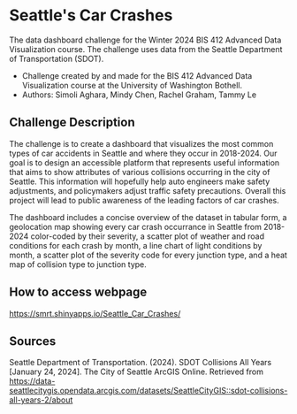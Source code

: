 # Seattle's Car Crashes
The data dashboard challenge for the Winter 2024 BIS 412 Advanced Data Visualization course. The challenge uses data from the Seattle Department of Transportation (SDOT).
- Challenge created by and made for the BIS 412 Advanced Data Visualization course at the University of Washington Bothell.
- Authors: Simoli Aghara, Mindy Chen, Rachel Graham, Tammy Le

## Challenge Description

The challenge is to create a dashboard that visualizes the most common types of car accidents in Seattle and where they occur in 2018-2024. Our goal is to design an accessible platform that represents useful information that aims to show attributes of various collisions occurring in the city of Seattle. This information will hopefully help auto engineers make safety adjustments, and policymakers adjust traffic safety precautions. Overall this project will lead to public awareness of the leading factors of car crashes. 

The dashboard includes a concise overview of the dataset in tabular form, a geolocation map showing every car crash occurrance in Seattle from 2018-2024 color-coded by their severity, a scatter plot of weather and road conditions for each crash by month, a line chart of light conditions by month, a scatter plot of the severity code for every junction type, and a heat map of collision type to junction type.

## How to access webpage

https://smrt.shinyapps.io/Seattle_Car_Crashes/

## Sources
Seattle Department of Transportation. (2024). SDOT Collisions All Years [January 24, 2024]. The City of Seattle ArcGIS Online. Retrieved from https://data-seattlecitygis.opendata.arcgis.com/datasets/SeattleCityGIS::sdot-collisions-all-years-2/about
